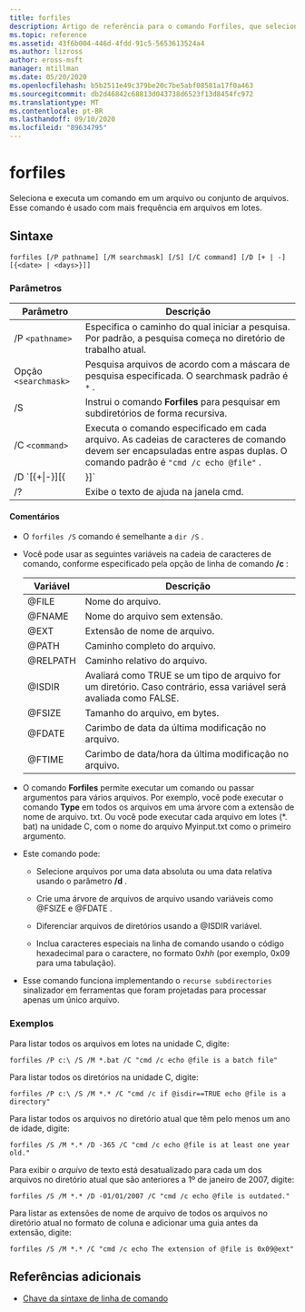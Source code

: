 ```yaml
---
title: forfiles
description: Artigo de referência para o comando Forfiles, que seleciona e executa um comando em um arquivo ou conjunto de arquivos.
ms.topic: reference
ms.assetid: 43f6b004-446d-4fdd-91c5-5653613524a4
ms.author: lizross
author: eross-msft
manager: mtillman
ms.date: 05/20/2020
ms.openlocfilehash: b5b2511e49c379be20c7be5abf08581a17f0a463
ms.sourcegitcommit: db2d46842c68813d043738d6523f13d8454fc972
ms.translationtype: MT
ms.contentlocale: pt-BR
ms.lasthandoff: 09/10/2020
ms.locfileid: "89634795"
---
```

# <a name="forfiles"></a>forfiles

Seleciona e executa um comando em um arquivo ou conjunto de arquivos. Esse comando é usado com mais frequência em arquivos em lotes.

## <a name="syntax"></a>Sintaxe

```
forfiles [/P pathname] [/M searchmask] [/S] [/C command] [/D [+ | -] [{<date> | <days>}]]
```

### <a name="parameters"></a>Parâmetros

| Parâmetro | Descrição |
| --------- | ----------- |
| /P `<pathname>` | Especifica o caminho do qual iniciar a pesquisa. Por padrão, a pesquisa começa no diretório de trabalho atual. |
| Opção `<searchmask>` | Pesquisa arquivos de acordo com a máscara de pesquisa especificada. O searchmask padrão é `*` . |
| /S | Instrui o comando **Forfiles** para pesquisar em subdiretórios de forma recursiva. |
| /C `<command>` | Executa o comando especificado em cada arquivo. As cadeias de caracteres de comando devem ser encapsuladas entre aspas duplas. O comando padrão é `"cmd /c echo @file"` . |
| /D `[{+\|-}][{<date> | <days>}]` | Seleciona os arquivos com uma data da última modificação dentro do período de tempo especificado:<ul><li>Seleciona arquivos com uma data da última modificação posterior ou igual a ( **+** ) ou anterior ou igual a ( **-** ) a data especificada, em que a *Data* está no formato mm/dd/aaaa.</li><li>Seleciona arquivos com uma data da última modificação posterior ou igual a ( **+** ) a data atual mais o número de dias especificado ou anterior ou igual a ( **-** ) a data atual menos o número de dias especificado.</li><li>Os valores válidos para *dias* incluem qualquer número no intervalo de 0 a 32768. Se nenhum sinal for especificado, **+** será usado por padrão.</li></ul> |
| /? | Exibe o texto de ajuda na janela cmd. |

#### <a name="remarks"></a>Comentários

- O `forfiles /S` comando é semelhante a `dir /S` .

- Você pode usar as seguintes variáveis na cadeia de caracteres de comando, conforme especificado pela opção de linha de comando **/c** :

    | Variável | Descrição |
    | -------- | ----------- |
    | @FILE | Nome do arquivo. |
    | @FNAME | Nome do arquivo sem extensão. |
    | @EXT | Extensão de nome de arquivo. |
    | @PATH | Caminho completo do arquivo. |
    | @RELPATH | Caminho relativo do arquivo. |
    | @ISDIR | Avaliará como TRUE se um tipo de arquivo for um diretório. Caso contrário, essa variável será avaliada como FALSE. |
    | @FSIZE | Tamanho do arquivo, em bytes. |
    | @FDATE | Carimbo de data da última modificação no arquivo. |
    | @FTIME | Carimbo de data/hora da última modificação no arquivo. |

- O comando **Forfiles** permite executar um comando ou passar argumentos para vários arquivos. Por exemplo, você pode executar o comando **Type** em todos os arquivos em uma árvore com a extensão de nome de arquivo. txt. Ou você pode executar cada arquivo em lotes (*. bat) na unidade C, com o nome do arquivo Myinput.txt como o primeiro argumento.

- Este comando pode:

    - Selecione arquivos por uma data absoluta ou uma data relativa usando o parâmetro **/d** .

    - Crie uma árvore de arquivos de arquivo usando variáveis como @FSIZE e @FDATE .

    - Diferenciar arquivos de diretórios usando a @ISDIR variável.

    - Inclua caracteres especiais na linha de comando usando o código hexadecimal para o caractere, no formato 0x*hh* (por exemplo, 0x09 para uma tabulação).

- Esse comando funciona implementando o `recurse subdirectories` sinalizador em ferramentas que foram projetadas para processar apenas um único arquivo.

### <a name="examples"></a>Exemplos

Para listar todos os arquivos em lotes na unidade C, digite:

```
forfiles /P c:\ /S /M *.bat /C "cmd /c echo @file is a batch file"
```

Para listar todos os diretórios na unidade C, digite:

```
forfiles /P c:\ /S /M *.* /C "cmd /c if @isdir==TRUE echo @file is a directory"
```

Para listar todos os arquivos no diretório atual que têm pelo menos um ano de idade, digite:

```
forfiles /S /M *.* /D -365 /C "cmd /c echo @file is at least one year old."
```

Para exibir o *arquivo* de texto está desatualizado para cada um dos arquivos no diretório atual que são anteriores a 1º de janeiro de 2007, digite:

```
forfiles /S /M *.* /D -01/01/2007 /C "cmd /c echo @file is outdated."
```

Para listar as extensões de nome de arquivo de todos os arquivos no diretório atual no formato de coluna e adicionar uma guia antes da extensão, digite:

```
forfiles /S /M *.* /C "cmd /c echo The extension of @file is 0x09@ext"
```

## <a name="additional-references"></a>Referências adicionais

- [Chave da sintaxe de linha de comando](command-line-syntax-key.md)
